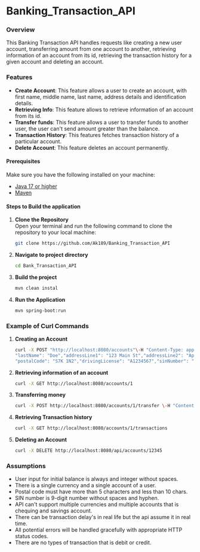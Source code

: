 # Banking_Transaction_API

### Overview

This Banking Transaction API handles requests like creating a new user account, transferring amount from one account 
to another, retrieving information of an account from its id, retrieving the transaction history for a given account and 
deleting an account.

### Features

- **Create Account**: This feature allows a user to create an account, with first name, middle name, last name, address details and identification details.
- **Retrieving Info**: This feature allows to retrieve information of an account from its id.
- **Transfer funds**: This feature allows a user to transfer funds to another user, the user can't send amount greater than the balance.
- **Transaction History**: This features fetches transaction history of a particular account.
- **Delete Account**: This feature deletes an account permanently.


#### Prerequisites
Make sure you have the following installed on your machine:
- [Java 17 or higher](https://www.oracle.com/java/technologies/javase/jdk17-archive-downloads.html)
- [Maven](https://maven.apache.org/download.cgi)

#### Steps to Build the application

1. **Clone the Repository**  
   Open your terminal and run the following command to clone the repository to your local machine:
   ```bash
   git clone https://github.com/Ak189/Banking_Transaction_API
2. **Navigate to project directory**
    ```bash
    cd Bank_Transaction_API
3. **Build the project**
    ```bash
   mvn clean instal
4. **Run the Application**
    ```bash
   mvn spring-boot:run
   
### Example of Curl Commands

1. **Creating an Account**
    ```bash
   curl -X POST "http://localhost:8080/accounts"\-H "Content-Type: application/json"\-d '{"firstName": "John","middleName": "D",
    "lastName": "Doe","addressLine1": "123 Main St","addressLine2": "Apt 4B","city": "Saskatoon","state": "Saskatchewan",
   "postalCode": "S7K 1N2","drivingLicense": "A1234567","sinNumber": "123456789","initialBalance": 5000.0}'
2. **Retrieving information of an account**
    ```bash
   curl -X GET http://localhost:8080/accounts/1
3. **Transferring money**
    ```bash
   curl -X POST http://localhost:8080/accounts/1/transfer \-H "Content-Type: application/json" \-d '{"toAccountId": 2, "amount": 300.00}'
4. **Retrieving Transaction history**
    ```bash
   curl -X GET http://localhost:8080/accounts/1/transactions
5. **Deleting an Account**
    ```bash
   curl -X DELETE http://localhost:8080/api/accounts/12345
### Assumptions
- User input for initial balance is always and integer without spaces.
- There is a single currency and a single account of a user.
- Postal code must have more than 5 characters and less than 10 chars.
- SIN number is 9-digit number without spaces and hyphen.
- API can't support multiple currencies and multiple accounts that is chequing and savings account.
- There can be transaction delay's in real life but the api assume it in real time.
- All potential errors will be handled gracefully with appropriate HTTP status codes.
- There are no types of transaction that is debit or credit.